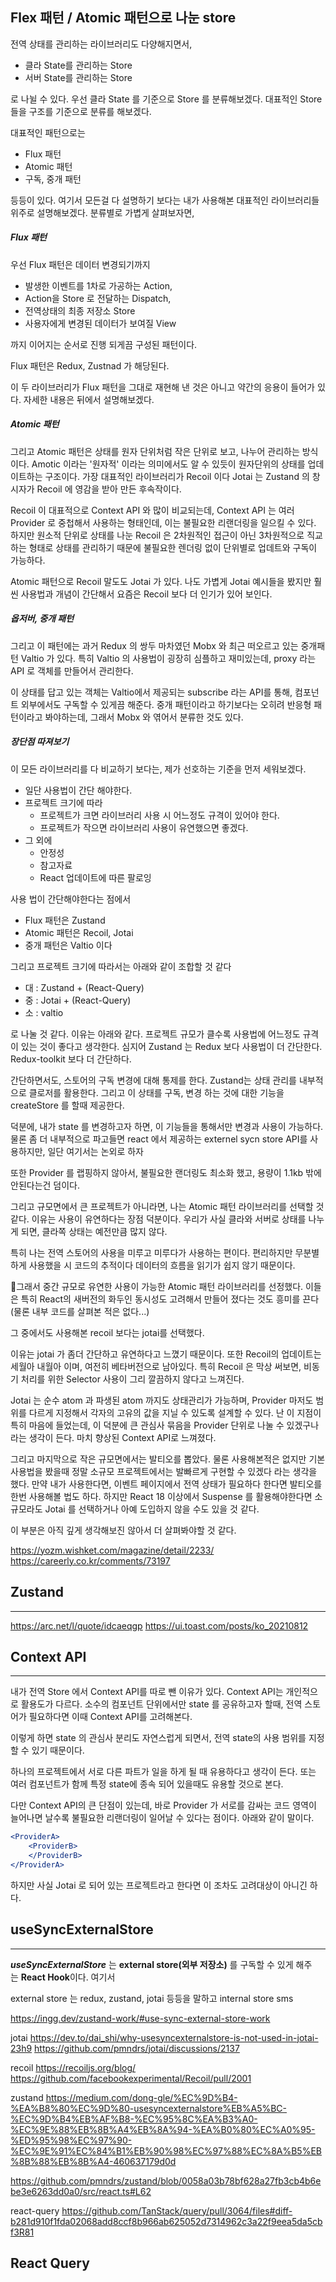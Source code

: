 ## Flex 패턴 / Atomic 패턴으로 나눈 store

전역 상태를 관리하는 라이브러리도 다양해지면서, 
- 클라 State를 관리하는 Store
- 서버 State를 관리하는 Store

로 나뉠 수 있다. 우선 클라 State 를 기준으로 Store 를 분류해보겠다.
대표적인 Store 들을 구조를 기준으로 분류를 해보겠다.

대표적인 패턴으로는
- Flux 패턴
- Atomic 패턴
- 구독, 중개 패턴

등등이 있다.
여기서 모든걸 다 설명하기 보다는 내가 사용해본 대표적인 라이브러리들 위주로 설명해보겠다.
분류별로 가볍게 살펴보자면,

##### Flux 패턴
우선 Flux 패턴은 데이터 변경되기까지 
- 발생한 이벤트를 1차로 가공하는 Action, 
- Action을 Store 로 전달하는 Dispatch,
- 전역상태의 최종 저장소 Store
- 사용자에게 변경된 데이터가 보여질 View 

까지 이어지는 순서로 진행 되게끔 구성된 패턴이다.

Flux 패턴은 Redux, Zustnad 가 해당된다.

이 두 라이브러리가 Flux 패턴을 그대로 재현해 낸 것은 아니고 약간의 응용이 들어가 있다. 자세한 내용은 뒤에서 설명해보겠다.

##### Atomic 패턴
그리고 Atomic 패턴은 상태를 원자 단위처럼 작은 단위로 보고, 나누어 관리하는 방식이다. Amotic 이라는 '원자적' 이라는 의미에서도 알 수 있듯이 원자단위의 상태를 업데이트하는 구조이다.
가장 대표적인 라이브러리가 Recoil 이다 Jotai 는 Zustand 의 창시자가 Recoil 에 영감을 받아 만든 후속작이다.

Recoil 이 대표적으로 Context API 와 많이 비교되는데, Context API 는 여러 Provider 로 중첩해서 사용하는 형태인데, 이는 불필요한 리랜더링을 일으킬 수 있다.
하지만 원소적 단위로 상태를 나눈 Recoil 은 2차원적인 접근이 아닌 3차원적으로 직교하는 형태로 상태를 관리하기 때문에 불필요한 렌더링 없이 단위별로 업데트와 구독이 가능하다.

Atomic 패턴으로 Recoil 말도도 Jotai 가 있다. 나도 가볍게 Jotai 예시들을 봤지만 훨씬 사용법과 개념이 간단해서 요즘은 Recoil 보다 더 인기가 있어 보인다.


##### 옵저버, 중개 패턴
그리고 이 패턴에는 과거 Redux 의 쌍두 마차였던 Mobx 와 최근 떠오르고 있는 중개패턴 Valtio 가 있다. 특히 Valtio 의 사용법이 굉장히 심플하고 재미있는데, proxy 라는 API 로 객체를 만들어서 관리한다.

이 상태를 답고 있는 객체는 Valtio에서 제공되는 subscribe 라는 API를 통해, 컴포넌트 외부에서도 구독할 수 있게끔 해준다.
중개 패턴이라고 하기보다는 오히려 반응형 패턴이라고 봐야하는데, 그래서 Mobx 와 엮어서 분류한 것도 있다.


##### 장단점 따져보기
이 모든 라이브러리를 다 비교하기 보다는, 제가 선호하는 기준을 먼저 세워보겠다.

- 일단 사용법이 간단 해야한다.
- 프로젝트 크기에 따라
	- 프로젝트가 크면  라이브러리 사용 시 어느정도 규격이 있어야 한다.
	- 프로젝트가 작으면 라이브러리 사용이 유연했으면 좋겠다.
- 그 외에
	- 안정성
	- 참고자료
	- React 업데이트에 따른 팔로잉

사용 법이 간단해야한다는 점에서
- Flux 패턴은 Zustand
- Atomic 패턴은 Recoil, Jotai
- 중개 패턴은 Valtio 이다

그리고 프로젝트 크기에 따라서는 아래와 같이 조합할 것 같다
- 대 : Zustand + (React-Query)
- 중 : Jotai + (React-Query)
- 소 : valtio

로 나눌 것 같다. 이유는 아래와 같다. 프로젝트 규모가 클수록 사용법에 어느정도 규격이 있는 것이 좋다고 생각한다. 심지어 Zustand 는 Redux 보다 사용법이 더 간단한다. Redux-toolkit 보다 더 간단하다.

간단하면서도, 스토어의 구독 변경에 대해 통제를 한다. Zustand는 상태 관리를 내부적으로 클로저를 활용한다. 그리고 이 상태를 구독, 변경 하는 것에 대한 기능을 createStore 를 할때 제공한다.

덕분에, 내가 state 를 변경하고자 하면, 이 기능들을 통해서만 변경과 사용이 가능하다. 물론 좀 더 내부적으로 파고들면 react 에서 제공하는 externel sycn store API를 사용하지만, 일단 여기서는 논외로 하자

또한 Provider 를 랩핑하지 않아서, 불필요한 랜더링도 최소화 했고, 용량이 1.1kb 밖에 안된다는건 덤이다.


그리고 규모면에서 큰 프로젝트가 아니라면, 나는 Atomic 패턴 라이브러리를 선택할 것 같다.
이유는 사용이 유연하다는 장점 덕분이다. 우리가 사실 클라와 서버로 상태를 나누게 되면, 클라쪽 상태는 예전만큼 많지 않다.

특히 나는 전역 스토어의 사용을 미루고 미루다가 사용하는 편이다. 편리하지만 무분별하게 사용했을 시 코드의 추적이다 데이터의 흐름을 읽기가 쉽지 않기 때문이다.

그래서 중간 규모로 유연한 사용이 가능한 Atomic 패턴 라이브러리를 선정했다. 이들은 특히 React의 새버전의 화두인 동시성도 고려해서 만들어 졌다는 것도 흥미를 끈다 (물론 내부 코드를 살펴본 적은 없다...)

그 중에서도 사용해본 recoil 보다는 jotai를 선택했다.

이유는 jotai 가 좀더 간단하고 유연하다고 느꼈기 때문이다. 또한 Recoil의 업데이트는 세월아 내월아 이며, 여전히 베타버전으로 남아있다.
특히 Recoil 은 막상 써보면, 비동기 처리를 위한 Selector 사용이 그리 깔끔하지 않다고 느껴진다.

Jotai 는 순수 atom 과 파생된 atom 까지도 상태관리가 가능하며, Provider 마저도 범위를 다르게 지정해서 각자의 고유의 값을 지닐 수 있도록 설계할 수 있다. 난 이 지점이 특히 마음에 들었는데, 이 덕분에 큰 관심사 묶음을 Provider 단위로 나눌 수 있겠구나 라는 생각이 든다. 마치 향상된 Context API로 느껴졌다.


그리고 마지막으로
작은 규모면에서는 발티오를 뽑았다. 물론 사용해본적은 없지만 기본 사용법을 봤을때 정말 소규모 프로젝트에서는 발빠르게 구현할 수 있겠다 라는 생각을 했다.
만약 내가 사용한다면, 이벤트 페이지에서 전역 상태가 필요하다 한다면 발티오를 한번 사용해볼 법도 하다. 하지만 React 18 이상에서 Suspense 를 활용해야한다면 소규모라도 Jotai 를 선택하거나 아예 도입하지 않을 수도 있을 것 같다.

이 부분은 아직 깊게 생각해보진 않아서 더 살펴봐야할 것 같다.


https://yozm.wishket.com/magazine/detail/2233/
https://careerly.co.kr/comments/73197



## Zustand
-----



https://arc.net/l/quote/idcaeqgp
https://ui.toast.com/posts/ko_20210812


## Context API
----
내가 전역 Store 에서 Context API를 따로 뺀 이유가 있다. Context API는 개인적으로 활용도가 다르다. 소수의 컴포넌트 단위에서만 state 를 공유하고자 할때, 전역 스토어가 필요하다면 이때 Context API를 고려해본다. 

이렇게 하면 state 의 관심사 분리도 자연스럽게 되면서,
전역 state의 사용 범위를 지정할 수 있기 때문이다.

하나의 프로젝트에서 서로 다른 파트가 일을 하게 될 때 유용하다고 생각이 든다. 또는 여러 컴포넌트가 함께 특정 state에 종속 되어 있을때도 유용할 것으로 본다.


다만 Context API의 큰 단점이 있는데, 바로 Provider 가 서로를 감싸는 코드 영역이 늘어나면 날수록 불필요한 리랜더링이 일어날 수 있다는 점이다.
아래와 같이 말이다.


```jsx
<ProviderA>
	<ProviderB>
	</ProviderB>
</ProviderA>

```

하지만 사실 Jotai 로 되어 있는 프로젝트라고 한다면 이 조차도 고려대상이 아니긴 하다.






## useSyncExternalStore
----
**_useSyncExternalStore_** 는 **external store(외부 저장소)** 를 구독할 수 있게 해주는 **React Hook**이다.
여기서

external store 는 redux, zustand, jotai 등등을 말하고
internal store sms


https://ingg.dev/zustand-work/#use-sync-external-store-work


jotai
https://dev.to/dai_shi/why-usesyncexternalstore-is-not-used-in-jotai-23h9
https://github.com/pmndrs/jotai/discussions/2137


recoil
https://recoiljs.org/blog/
https://github.com/facebookexperimental/Recoil/pull/2001


zustand
https://medium.com/dong-gle/%EC%9D%B4-%EA%B8%80%EC%9D%80-usesyncexternalstore%EB%A5%BC-%EC%9D%B4%EB%AF%B8-%EC%95%8C%EA%B3%A0-%EC%9E%88%EB%8B%A4%EB%8A%94-%EA%B0%80%EC%A0%95-%ED%95%98%EC%97%90-%EC%9E%91%EC%84%B1%EB%90%98%EC%97%88%EC%8A%B5%EB%8B%88%EB%8B%A4-460637179d0d

https://github.com/pmndrs/zustand/blob/0058a03b78bf628a27fb3cb4b6ebe3e6263dd0a0/src/react.ts#L62


react-query
https://github.com/TanStack/query/pull/3064/files#diff-b281d910f1fda02068add8ccf8b966ab625052d7314962c3a22f9eea5da5cbf3R81




## React Query